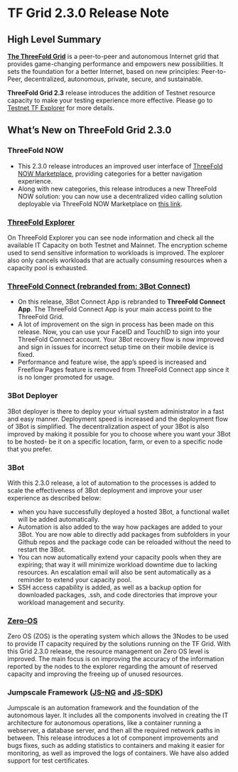 # TF Grid 2.3.0 Release Note

## High Level Summary

[__The ThreeFold Grid__](https://wiki.threefold.io/#/grid_why) is a peer-to-peer and autonomous Internet grid that provides game-changing performance and empowers new possibilities. It sets the foundation for a better Internet, based on new principles: Peer-to-Peer, decentralized, autonomous, private, secure, and sustainable.

__ThreeFold Grid 2.3__ release introduces the addition of Testnet resource capacity to make your testing experience more effective. Please go to 
[Testnet TF Explorer](https://explorer.threefold.io/testnet) for more details.

## What’s New on ThreeFold Grid 2.3.0

### ThreeFold NOW

- This 2.3.0 release introduces an improved user interface of [ThreeFold NOW Marketplace](marketplace.threefold.io), providing categories for a better navigation experience. 
- Along with new categories, this release introduces a new ThreeFold NOW solution: you can now use a decentralized video calling solution deployable via ThreeFold NOW Marketplace on [this link](https://marketplace.threefold.io/marketplace/#/solutions/meetings). 


### [ThreeFold Explorer](https://github.com/threefoldtech/tfexplorer/releases/tag/v0.4.1)

On ThreeFold Explorer you can see node information and check all the available IT Capacity on both Testnet and Mainnet. The encryption scheme used to send sensitive information to workloads is improved. The explorer also only cancels workloads that are actually consuming resources when a capacity pool is exhausted.

### [ThreeFold Connect (rebranded from: 3Bot Connect)](https://github.com/threefoldtech/3Bot_connect/releases/tag/v2.0.0)

- On this release, 3Bot Connect App is rebranded to __ThreeFold Connect App__. The ThreeFold Connect App is your main access point to the ThreeFold Grid.
- A lot of improvement on the sign in process has been made on this release. Now, you can use your FaceID and TouchID to sign into your ThreeFold Connect account. Your 3Bot recovery flow is now improved and sign in issues for incorrect setup time on their mobile device is fixed. 
- Performance and feature wise, the app’s speed is increased and Freeflow Pages feature is removed from ThreeFold Connect app since it is no longer promoted for usage.


### 3Bot Deployer

3Bot deployer is there to deploy your virtual system administrator in a fast and easy manner. Deployment speed is increased and the deployment flow of 3Bot is simplified. The decentralization aspect of your 3Bot is also improved by making it possible for you to choose where you want your 3Bot to be hosted- be it on a specific location, farm, or even to a specific node that you prefer.


### 3Bot

With this 2.3.0 release, a lot of automation to the processes is added to scale the effectiveness of 3Bot deployment and improve your user experience as described below: 

- when you have successfully deployed a hosted 3Bot, a functional wallet will be added automatically. 
- Automation is also added to the way how packages are added to your 3Bot. You are now able to directly add packages from subfolders in your Github repos and the package code can be reloaded without the need to restart the 3Bot. 
- You can now automatically extend your capacity pools when they are expiring; that way it will minimize workload downtime due to lacking resources. An escalation email will also be sent automatically as a reminder to extend your capacity pool.
- SSH access capability is added, as well as a backup option for downloaded packages, .ssh, and code directories that improve your workload management and security.



### [Zero-OS](https://github.com/threefoldtech/zos/releases/tag/v0.4.6)

Zero OS (ZOS) is the operating system which allows the 3Nodes to be used to provide IT capacity required by the solutions running on the TF Grid. With this Grid 2.3.0 release, the resource management on Zero OS level is improved. The main focus is on improving the accuracy of the information reported by the nodes to the explorer regarding the amount of reserved capacity and improving the freeing up of unused resources.


### Jumpscale Framework ([JS-NG](https://github.com/threefoldtech/js-ng/releases/tag/v11.0-b7) and [JS-SDK](https://github.com/threefoldtech/js-sdk/releases/tag/11.0-b11))

Jumpscale is an automation framework and the foundation of the autonomous layer. It includes all the components involved in creating the IT architecture for autonomous operations, like a container running a webserver, a database server, and then all the required network paths in between. This release introduces a lot of component improvements and bugs fixes, such as adding statistics to containers and making it easier for monitoring, as well as improved the logs of containers. We have also added support for test certificates.


